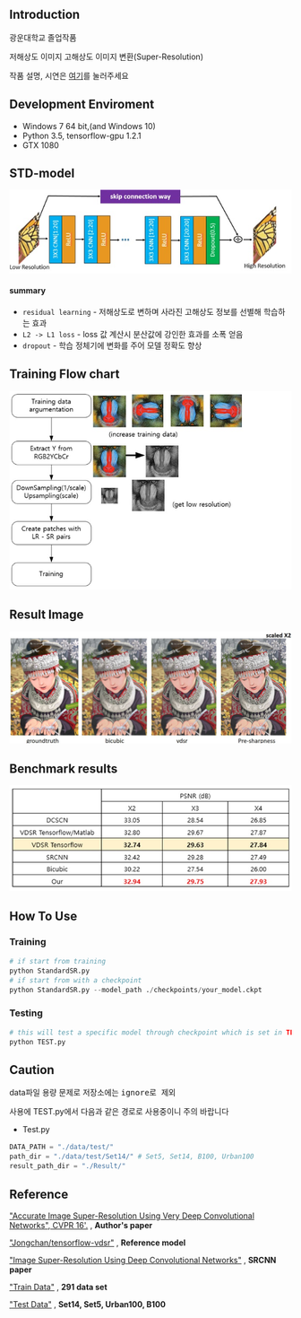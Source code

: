 
## Introduction
광운대학교 졸업작품

저해상도 이미지 고해상도 이미지 변환(Super-Resolution)

작품 설명, 시연은 [여기]()를 눌러주세요

## Development Enviroment
- Windows 7 64 bit,(and Windows 10)
- Python 3.5, tensorflow-gpu 1.2.1
- GTX 1080

## STD-model
![standard-model](/assets/standard-model.jpg)
#### summary
- `residual learning` - 저해상도로 변하며 사라진 고해상도 정보를 선별해 학습하는 효과
- `L2 -> L1 loss` - loss 값 계산시 분산값에 강인한 효과를 소폭 얻음
- `dropout` - 학습 정체기에 변화를 주어 모델 정확도 향상

## Training Flow chart
![training-flow](/assets/training-flow_ao0mco5br.jpg)

## Result Image
![resultX2](/assets/resultX2.JPG)

## Benchmark results
![model-benchmark](/assets/model-benchmark.jpg)
## How To Use
### Training
```py
# if start from training
python StandardSR.py
# if start from with a checkpoint
python StandardSR.py --model_path ./checkpoints/your_model.ckpt
```

### Testing
```py
# this will test a specific model through checkpoint which is set in TEST.py
python TEST.py
```

## Caution
  data파일 용량 문제로 저장소에는 <kbd>ignore로 제외</kbd>

 사용에 TEST.py에서 다음과 같은 경로로 사용중이니 주의 바랍니다

- Test.py
```py
DATA_PATH = "./data/test/"
path_dir = "./data/test/Set14/"	# Set5, Set14, B100, Urban100
result_path_dir = "./Result/"
```

## Reference
["Accurate Image Super-Resolution Using Very Deep Convolutional Networks", CVPR 16'.](http://cv.snu.ac.kr/research/VDSR/VDSR_CVPR2016.pdf) , **Author's paper**

["Jongchan/tensorflow-vdsr"](https://github.com/Jongchan/tensorflow-vdsr) , **Reference model**

["Image Super-Resolution Using Deep Convolutional Networks"](http://mmlab.ie.cuhk.edu.hk/projects/SRCNN.html) , **SRCNN paper**

["Train Data"](http://cv.snu.ac.kr/research/VDSR/train_data.zip) , **291 data set**

["Test Data"](http://cv.snu.ac.kr/research/VDSR/test_data.zip) , **Set14, Set5, Urban100, B100**
